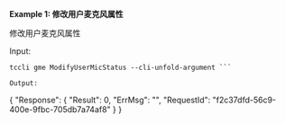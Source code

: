 **Example 1: 修改用户麦克风属性**

修改用户麦克风属性

Input: 

```
tccli gme ModifyUserMicStatus --cli-unfold-argument ```

Output: 
```
{
    "Response": {
        "Result": 0,
        "ErrMsg": "",
        "RequestId": "f2c37dfd-56c9-400e-9fbc-705db7a74af8"
    }
}
```

